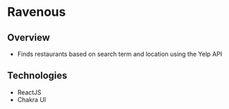# Ravenous

## Overview
- Finds restaurants based on search term and location using the Yelp API

## Technologies
- ReactJS
- Chakra UI


